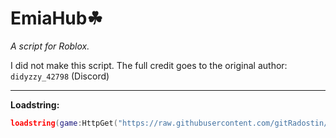 # EmiaHub☘
_A script for Roblox._

I did not make this script. The full credit goes to the original author: `didyzzy_42798` (Discord)

----------------------------

**Loadstring:**
```lua
loadstring(game:HttpGet("https://raw.githubusercontent.com/gitRadostin/EmiaHub/main/main.lua",true))()
```
